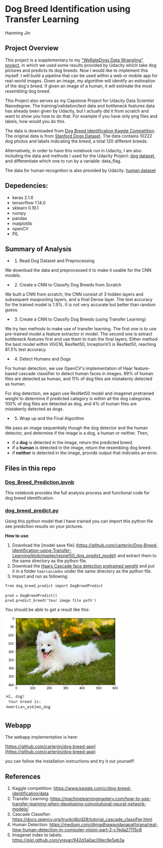 # Dog Breed Identification using Transfer Learning

Haoming Jin

## Project Overview

This project is a supplementary to my ["WeRateDogs Data Wrangling" project](https://github.com/carterjin/Twitter-WeRateDogs-Data-Wrangling), in which we used some results provided by Udacity which take dog pictures and predicts its dog breeds. Now I would like to implement this myself. I will build a pipeline that can be used within a web or mobile app for real-world images. Given an image, my algorithm will identify an estimation of the dog's breed. If given an image of a human, it will estimate the most resembling dog breed.

This Project also serves as my Capstone Project for Udacity Data Scientist Nanodegree. The training/validation/test data and bottleneck features data has already been given by Udacity, but I actually did it from scratch and want to show you how to do that. For example if you have only png files and labels, how would you do this.

The data is downloaded from [Dog Breed Identification Kaggle Competition](https://www.kaggle.com/c/dog-breed-identification/data). The original data is from [Stanford Dogs Dataset](http://vision.stanford.edu/aditya86/ImageNetDogs/). The data contains 10222 dog photos and labels indicating the breed, a total 120 different breeds.

Alternatively, in order to have this notebook run in Udacity, I am also including the data and methods I used for the Udacity Project: [dog dataset](https://s3-us-west-1.amazonaws.com/udacity-aind/dog-project/dogImages.zip), and differentiate which one to run by a variable: data_flag.

The data for human recognition is also provided by Udacity: [human dataset](https://s3-us-west-1.amazonaws.com/udacity-aind/dog-project/lfw.zip)

## Depedencies:

- keras 2.1.6
- tensorflow 1.14.0
- sklearn 0.19.1
- numpy
- pandas
- matplotlib
- openCV
- PIL


## Summary of Analysis

* 1. Read Dog Dataset and Preprocessing

We download the data and preprocessed it to make it usable for the CNN models.

* 2. Create a CNN to Classify Dog Breeds from Scratch

We built a CNN from scratch, the CNN consist of 3 hidden layers and subsequent maxpooling layers, and a final Dense layer. The test accuracy for the trained model is 1.9%. It is not very accurate but better than random guess.

* 3. Create a CNN to Classify Dog Breeds (using Transfer Learning)

We try two methods to make use of transfer learning. The first one is to use pre-trained model a feature extractor in model. The second one is extract bottleneck features first and use them to train the final layers. Either method the best model within VGG16, ResNet50, InceptionV3 is ResNet50, reaching 81.5% test accuracy.

* 4. Detect Humans and Dogs

For human detection, we use OpenCV's implementation of Haar feature-based cascade classifier to detect human faces in images. 99% of human files are detected as human, and 11% of dog files are mistakenly detected as human.

For dog detection, we again use ResNet50 model and imagenet pretrained weight to determine if predicted category is within all the dog categories. 100% of dog files are detected as dog, and 4% of human files are mistakenly detected as dogs.

* 5. Wrap up and the Final Algorithm

We pass an image sequentially though the dog detector and the human detector, and determine if the image is a dog, a human or neither. Then,

- if a __dog__ is detected in the image, return the predicted breed.
- if a __human__ is detected in the image, return the resembling dog breed.
- if __neither__ is detected in the image, provide output that indicates an error.

## Files in this repo

### [Dog_Breed_Prediction.ipynb](https://github.com/carterjin/Dog-Breed-Identification-using-Transfer-Learning/blob/master/Dog_Breed_Prediction.ipynb)
This notebook provides the full analysis process and functional code for dog breed identification.

### [dog_breed_predict.py](https://github.com/carterjin/Dog-Breed-Identification-using-Transfer-Learning/blob/master/dog_breed_predict.py)
Using this python model that I have trained you can import this python file see prediction results on your pictures.

__How to use__:
1. Download the [model save file] (https://github.com/carterjin/Dog-Breed-Identification-using-Transfer-Learning/blob/master/resnet50_dog_predict_model) and extract them to the same directory as the python file.
2. Download the [Haars Cascade face detection pretrained weight](https://github.com/opencv/opencv/blob/master/data/haarcascades/haarcascade_frontalface_alt.xml) and put it in a folder ```haarcascades``` under the same directory as the python file.
3. Import and run as following:
```
from dog_breed_predict import DogBreedPredict

pred = DogBreedPredict()
pred.predict_breed('Your image file path')
```
You should be able to get a result like this:

![](result_sample.png)

## Webapp

The webapp implementation is here:

[https://github.com/carterjin/dog-breed-app](https://github.com/carterjin/dog-breed-app)

you can follow the installation instructions and try it out yourself!

## References

1. Kaggle competition: https://www.kaggle.com/c/dog-breed-identification/data
2. Transfer Learning: https://machinelearningmastery.com/how-to-use-transfer-learning-when-developing-convolutional-neural-network-models/
3. Cascade Classifier: https://docs.opencv.org/trunk/db/d28/tutorial_cascade_classifier.html
4. Human Detection: https://medium.com/@madhawavidanapathirana/real-time-human-detection-in-computer-vision-part-2-c7eda27115c6
5. Imagenet index to labels: https://gist.github.com/yrevar/942d3a0ac09ec9e5eb3a

